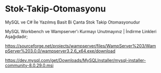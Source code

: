 # Stok-Takip-Otomasyonu

MySQL ve C# İle Yazılmış Basit Bi Çanta Stok Takip Otomasyonudur

MySQL Workbench ve Wampserver'ı Kurmayı Unutmayınız | İndirme Linkleri Aşağıdadır;

https://sourceforge.net/projects/wampserver/files/WampServer%203/WampServer%203.0.0/wampserver3.2.6_x64.exe/download

https://dev.mysql.com/get/Downloads/MySQLInstaller/mysql-installer-community-8.0.29.0.msi
